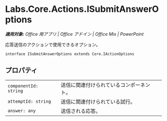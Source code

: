 
# <a name="labs.core.actions.isubmitansweroptions"></a>Labs.Core.Actions.ISubmitAnswerOptions

 _**適用対象:** Office 用アプリ | Office アドイン | Office Mix | PowerPoint_

応答送信のアクションで使用できるオプション。

```
interface ISubmitAnswerOptions extends Core.IActionOptions
```


## <a name="properties"></a>プロパティ


|||
|:-----|:-----|
| `componentId: string`|送信に関連付けられているコンポーネント。|
| `attemptId: string`|送信に関連付けられている試行。|
| `answer: any`|送信される応答。|
